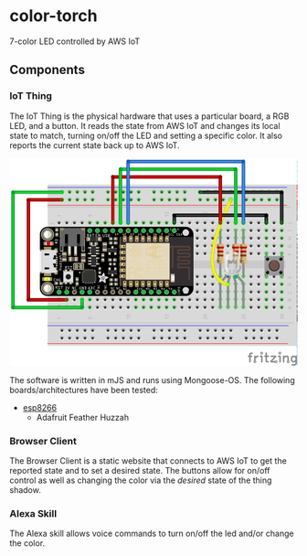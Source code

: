 # color-torch
7-color LED controlled by AWS IoT

## Components

### IoT Thing

The IoT Thing is the physical hardware that uses a particular board, a RGB LED, and a button. It reads the state from AWS IoT and changes its local state to match, turning on/off the LED and setting a specific color. It also reports the current state back up to AWS IoT.

![feather-breadboard](img/feather-breadboard.png)

The software is written in mJS and runs using Mongoose-OS. The following boards/architectures have been tested:

* [esp8266](device/esp8266/)
  * Adafruit Feather Huzzah

### Browser Client

The Browser Client is a static website that connects to AWS IoT to get the reported state and to set a desired state. The buttons allow for on/off control as well as changing the color via the _desired_ state of the thing shadow.

### Alexa Skill

The Alexa skill allows voice commands to turn on/off the led and/or change the color.